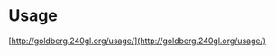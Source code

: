 <!--
id: 396201
link: http://tumblr.atmos.org/post/396201/usage
slug: usage
date: Tue Mar 27 2007 21:31:12 GMT-0700 (PDT)
publish: 2007-03-027
tags: 
title: Usage
-->


Usage
=====

[http://goldberg.240gl.org/usage/](http://goldberg.240gl.org/usage/)

